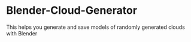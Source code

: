 # Blender-Cloud-Generator
This helps you generate and save models of randomly generated clouds with Blender
